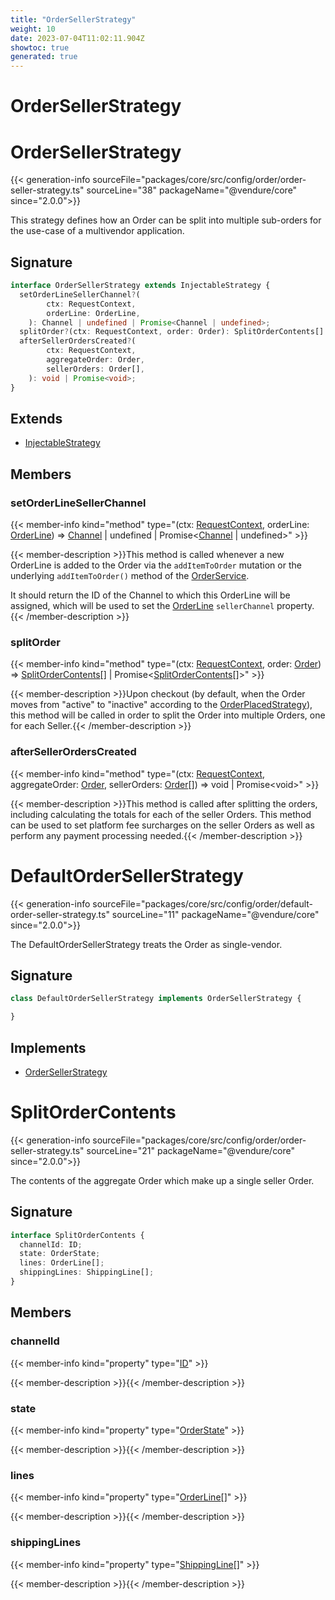 ```yaml
---
title: "OrderSellerStrategy"
weight: 10
date: 2023-07-04T11:02:11.904Z
showtoc: true
generated: true
---
```

<!-- This file was generated from the Vendure source. Do not modify. Instead, re-run the "docs:build" script -->

# OrderSellerStrategy
<div class="symbol">


# OrderSellerStrategy

{{< generation-info sourceFile="packages/core/src/config/order/order-seller-strategy.ts" sourceLine="38" packageName="@vendure/core" since="2.0.0">}}

This strategy defines how an Order can be split into multiple sub-orders for the use-case of
a multivendor application.

## Signature

```TypeScript
interface OrderSellerStrategy extends InjectableStrategy {
  setOrderLineSellerChannel?(
        ctx: RequestContext,
        orderLine: OrderLine,
    ): Channel | undefined | Promise<Channel | undefined>;
  splitOrder?(ctx: RequestContext, order: Order): SplitOrderContents[] | Promise<SplitOrderContents[]>;
  afterSellerOrdersCreated?(
        ctx: RequestContext,
        aggregateOrder: Order,
        sellerOrders: Order[],
    ): void | Promise<void>;
}
```
## Extends

 * <a href='/typescript-api/common/injectable-strategy#injectablestrategy'>InjectableStrategy</a>


## Members

### setOrderLineSellerChannel

{{< member-info kind="method" type="(ctx: <a href='/typescript-api/request/request-context#requestcontext'>RequestContext</a>, orderLine: <a href='/typescript-api/entities/order-line#orderline'>OrderLine</a>) => <a href='/typescript-api/entities/channel#channel'>Channel</a> | undefined | Promise&#60;<a href='/typescript-api/entities/channel#channel'>Channel</a> | undefined&#62;"  >}}

{{< member-description >}}This method is called whenever a new OrderLine is added to the Order via the `addItemToOrder` mutation or the
underlying `addItemToOrder()` method of the <a href='/typescript-api/services/order-service#orderservice'>OrderService</a>.

It should return the ID of the Channel to which this OrderLine will be assigned, which will be used to set the
<a href='/typescript-api/entities/order-line#orderline'>OrderLine</a> `sellerChannel` property.{{< /member-description >}}

### splitOrder

{{< member-info kind="method" type="(ctx: <a href='/typescript-api/request/request-context#requestcontext'>RequestContext</a>, order: <a href='/typescript-api/entities/order#order'>Order</a>) => <a href='/typescript-api/orders/order-seller-strategy#splitordercontents'>SplitOrderContents</a>[] | Promise&#60;<a href='/typescript-api/orders/order-seller-strategy#splitordercontents'>SplitOrderContents</a>[]&#62;"  >}}

{{< member-description >}}Upon checkout (by default, when the Order moves from "active" to "inactive" according to the <a href='/typescript-api/orders/order-placed-strategy#orderplacedstrategy'>OrderPlacedStrategy</a>),
this method will be called in order to split the Order into multiple Orders, one for each Seller.{{< /member-description >}}

### afterSellerOrdersCreated

{{< member-info kind="method" type="(ctx: <a href='/typescript-api/request/request-context#requestcontext'>RequestContext</a>, aggregateOrder: <a href='/typescript-api/entities/order#order'>Order</a>, sellerOrders: <a href='/typescript-api/entities/order#order'>Order</a>[]) => void | Promise&#60;void&#62;"  >}}

{{< member-description >}}This method is called after splitting the orders, including calculating the totals for each of the seller Orders.
This method can be used to set platform fee surcharges on the seller Orders as well as perform any payment processing
needed.{{< /member-description >}}


</div>
<div class="symbol">


# DefaultOrderSellerStrategy

{{< generation-info sourceFile="packages/core/src/config/order/default-order-seller-strategy.ts" sourceLine="11" packageName="@vendure/core" since="2.0.0">}}

The DefaultOrderSellerStrategy treats the Order as single-vendor.

## Signature

```TypeScript
class DefaultOrderSellerStrategy implements OrderSellerStrategy {

}
```
## Implements

 * <a href='/typescript-api/orders/order-seller-strategy#ordersellerstrategy'>OrderSellerStrategy</a>


</div>
<div class="symbol">


# SplitOrderContents

{{< generation-info sourceFile="packages/core/src/config/order/order-seller-strategy.ts" sourceLine="21" packageName="@vendure/core" since="2.0.0">}}

The contents of the aggregate Order which make up a single seller Order.

## Signature

```TypeScript
interface SplitOrderContents {
  channelId: ID;
  state: OrderState;
  lines: OrderLine[];
  shippingLines: ShippingLine[];
}
```
## Members

### channelId

{{< member-info kind="property" type="<a href='/typescript-api/common/id#id'>ID</a>"  >}}

{{< member-description >}}{{< /member-description >}}

### state

{{< member-info kind="property" type="<a href='/typescript-api/orders/order-process#orderstate'>OrderState</a>"  >}}

{{< member-description >}}{{< /member-description >}}

### lines

{{< member-info kind="property" type="<a href='/typescript-api/entities/order-line#orderline'>OrderLine</a>[]"  >}}

{{< member-description >}}{{< /member-description >}}

### shippingLines

{{< member-info kind="property" type="<a href='/typescript-api/entities/shipping-line#shippingline'>ShippingLine</a>[]"  >}}

{{< member-description >}}{{< /member-description >}}


</div>
